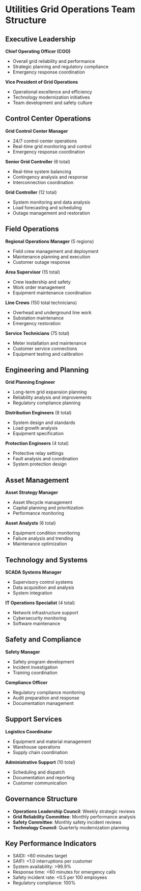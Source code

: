 # Utilities Grid Operations Team Structure

## Executive Leadership
**Chief Operating Officer (COO)**
- Overall grid reliability and performance
- Strategic planning and regulatory compliance
- Emergency response coordination

**Vice President of Grid Operations**
- Operational excellence and efficiency
- Technology modernization initiatives
- Team development and safety culture

## Control Center Operations
**Grid Control Center Manager**
- 24/7 control center operations
- Real-time grid monitoring and control
- Emergency response coordination

**Senior Grid Controller** (6 total)
- Real-time system balancing
- Contingency analysis and response
- Interconnection coordination

**Grid Controller** (12 total)
- System monitoring and data analysis
- Load forecasting and scheduling
- Outage management and restoration

## Field Operations
**Regional Operations Manager** (5 regions)
- Field crew management and deployment
- Maintenance planning and execution
- Customer outage response

**Area Supervisor** (15 total)
- Crew leadership and safety
- Work order management
- Equipment maintenance coordination

**Line Crews** (150 total technicians)
- Overhead and underground line work
- Substation maintenance
- Emergency restoration

**Service Technicians** (75 total)
- Meter installation and maintenance
- Customer service connections
- Equipment testing and calibration

## Engineering and Planning
**Grid Planning Engineer**
- Long-term grid expansion planning
- Reliability analysis and improvements
- Regulatory compliance planning

**Distribution Engineers** (8 total)
- System design and standards
- Load growth analysis
- Equipment specification

**Protection Engineers** (4 total)
- Protective relay settings
- Fault analysis and coordination
- System protection design

## Asset Management
**Asset Strategy Manager**
- Asset lifecycle management
- Capital planning and prioritization
- Performance monitoring

**Asset Analysts** (6 total)
- Equipment condition monitoring
- Failure analysis and trending
- Maintenance optimization

## Technology and Systems
**SCADA Systems Manager**
- Supervisory control systems
- Data acquisition and analysis
- System integration

**IT Operations Specialist** (4 total)
- Network infrastructure support
- Cybersecurity monitoring
- Software maintenance

## Safety and Compliance
**Safety Manager**
- Safety program development
- Incident investigation
- Training coordination

**Compliance Officer**
- Regulatory compliance monitoring
- Audit preparation and response
- Documentation management

## Support Services
**Logistics Coordinator**
- Equipment and material management
- Warehouse operations
- Supply chain coordination

**Administrative Support** (10 total)
- Scheduling and dispatch
- Documentation and reporting
- Customer communication

## Governance Structure
- **Operations Leadership Council**: Weekly strategic reviews
- **Grid Reliability Committee**: Monthly performance analysis
- **Safety Committee**: Monthly safety incident reviews
- **Technology Council**: Quarterly modernization planning

## Key Performance Indicators
- SAIDI: <60 minutes target
- SAIFI: <1.0 interruptions per customer
- System availability: >99.9%
- Response time: <60 minutes for emergency calls
- Safety incident rate: <0.5 per 100 employees
- Regulatory compliance: 100%